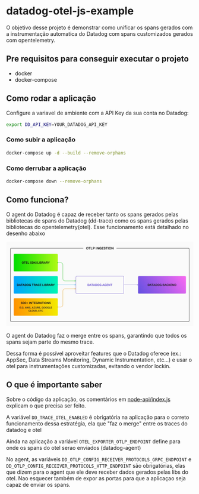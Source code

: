 # datadog-otel-js-example

O objetivo desse projeto é demonstrar como unificar os spans gerados com a instrumentação automatica do Datadog com spans customizados gerados com opentelemetry.

## Pre requisitos para conseguir executar o projeto

- docker
- docker-compose

## Como rodar a aplicação

Configure a variavel de ambiente com a API Key da sua conta no Datadog:

```bash
export DD_API_KEY=YOUR_DATADOG_API_KEY
```

### Como subir a aplicação

```bash
docker-compose up -d --build --remove-orphans
```

### Como derrubar a aplicação

```bash
docker-compose down --remove-orphans
```

## Como funciona?

O agent do Datadog é capaz de receber tanto os spans gerados pelas bibliotecas de spans do Datadog (dd-trace) como os spans gerados pelas bibliotecas do opentelemetry(otel). Esse funcionamento está detalhado no desenho abaixo

![desenho arquitetura](imgs/otlp_ingestion_datadog.png)

O agent do Datadog faz o merge entre os spans, garantindo que todos os spans sejam parte do mesmo trace.

Dessa forma é possível  aproveitar features que o Datadog oferece (ex.: AppSec, Data Streams Monitoring, Dynamic Instrumentation, etc...) e usar o otel para instrumentações customizadas, evitando o vendor lockin.

## O que é importante saber

Sobre o código da aplicação, os comentários em [node-api/index.js](node-api/index.js) explicam o que precisa ser feito.

A variável `DD_TRACE_OTEL_ENABLED` é obrigatória na aplicação para o correto funcionamento dessa estratégia, ela que "faz o merge" entre os traces do datadog e otel

Ainda na aplicação a variável `OTEL_EXPORTER_OTLP_ENDPOINT` define para onde os spans do otel serao enviados (datadog-agent)  

No agent, as variáveis `DD_OTLP_CONFIG_RECEIVER_PROTOCOLS_GRPC_ENDPOINT` e `DD_OTLP_CONFIG_RECEIVER_PROTOCOLS_HTTP_ENDPOINT` são obrigatórias, elas que dizem para o agent que ele deve receber dados gerados pelas libs do otel. Nao esquecer também de expor as portas para que a aplicaçao seja capaz de enviar os spans.
